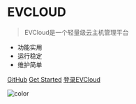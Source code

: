 # EVCLOUD

> EVCloud是一个轻量级云主机管理平台

* 功能实用
* 运行稳定
* 维护简单

[GitHub](https://github.com/evcloud/evcloud_server)
[Get Started](#总体介绍)
[登录EVCloud](/vmadmin/)

<!-- 背景图片 -->


<!-- 背景色 -->

![color](#f0f0f0)